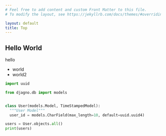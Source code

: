 ```yaml
---
# Feel free to add content and custom Front Matter to this file.
# To modify the layout, see https://jekyllrb.com/docs/themes/#overriding-theme-defaults

layout: default
title: Top
---
```


## Hello World

hello

+ world
+ world2

```py
import uuid

from djagno.db import models


class User(models.Model, TimeStampedModel):
  """User Model"""
  user_id = models.CharField(max_length=10, default=uuid.uuid4)

users = User.objects.all()
print(users)
```
